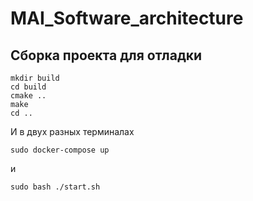# MAI_Software_architecture

## Сборка проекта для отладки

```
mkdir build
cd build
cmake ..
make
cd ..
```

И в двух разных терминалах
```
sudo docker-compose up
```
и
```
sudo bash ./start.sh
```